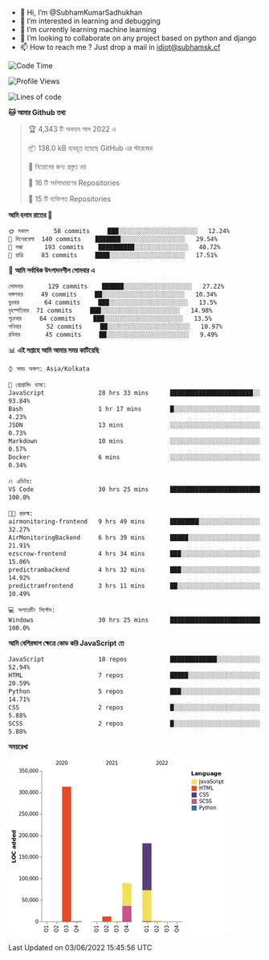 - 👋 Hi, I’m @SubhamKumarSadhukhan
- 👀 I’m interested in learning and debugging
- 🌱 I’m currently learning machine learning
- 💞️ I’m looking to collaborate on any project based on python and django
- 📫 How to reach me ?
      Just drop a mail in idiot@subhamsk.cf

<!---
SubhamKumarSadhukhan/SubhamKumarSadhukhan is a ✨ special ✨ repository because its `README.md` (this file) appears on your GitHub profile.
You can click the Preview link to take a look at your changes.
--->


<!--START_SECTION:waka-->
![Code Time](http://img.shields.io/badge/Code%20Time-537%20hrs%2037%20mins-blue)

![Profile Views](http://img.shields.io/badge/%E0%A6%AA%E0%A7%8D%E0%A6%B0%E0%A7%8B%E0%A6%AB%E0%A6%BE%E0%A6%87%E0%A6%B2%20%E0%A6%A6%E0%A6%B0%E0%A7%8D%E0%A6%B6%E0%A6%A8-4-blue)

![Lines of code](https://img.shields.io/badge/%E0%A6%B9%E0%A7%8D%E0%A6%AF%E0%A6%BE%E0%A6%B2%E0%A7%8B%20%E0%A6%93%E0%A6%AF%E0%A6%BC%E0%A6%BE%E0%A6%B0%E0%A7%8D%E0%A6%B2%E0%A7%8D%E0%A6%A1%20%E0%A6%A5%E0%A7%87%E0%A6%95%E0%A7%87%20%E0%A6%86%E0%A6%AE%E0%A6%BF%20%E0%A6%B2%E0%A6%BF%E0%A6%96%E0%A7%87%E0%A6%9B%E0%A6%BF-600%20Thousand%20%E0%A6%95%E0%A7%8B%E0%A6%A1%E0%A7%87%E0%A6%B0%20%E0%A6%B2%E0%A6%BE%E0%A6%87%E0%A6%A8-blue)

**🐱 আমার Github তথ্য** 

> 🏆 4,343 টি অবদান সাল 2022 এ
 > 
> 📦 138.0 kB ব্যবহৃত হয়েছে GitHub এর স্টরেজের 
 > 
> 🚫 নিয়োগের জন্য প্রস্তুত নয়
 > 
> 📜 16 টি সর্বসাধারণের Repositories 
 > 
> 🔑 15 টি ব্যক্তিগত Repositories  
 > 
**আমি হলাম রাতের 🦉** 

```text
🌞 সকাল       58 commits     ███░░░░░░░░░░░░░░░░░░░░░░   12.24% 
🌆 দিনেরবেলা  140 commits    ███████░░░░░░░░░░░░░░░░░░   29.54% 
🌃 সন্ধা      193 commits    ██████████░░░░░░░░░░░░░░░   40.72% 
🌙 রাত্রি     83 commits     ████░░░░░░░░░░░░░░░░░░░░░   17.51%

```
📅 **আমি সর্বাধিক উৎপাদনশীল সোমবার এ** 

```text
সোমবার       129 commits    ██████░░░░░░░░░░░░░░░░░░░   27.22% 
মঙ্গলবার     49 commits     ██░░░░░░░░░░░░░░░░░░░░░░░   10.34% 
বুধবার       64 commits     ███░░░░░░░░░░░░░░░░░░░░░░   13.5% 
বৃহস্পতিবার  71 commits     ███░░░░░░░░░░░░░░░░░░░░░░   14.98% 
শুক্রবার     64 commits     ███░░░░░░░░░░░░░░░░░░░░░░   13.5% 
শনিবার       52 commits     ██░░░░░░░░░░░░░░░░░░░░░░░   10.97% 
রবিবার       45 commits     ██░░░░░░░░░░░░░░░░░░░░░░░   9.49%

```


📊 **এই সপ্তাহে আমি আমার সময় কাটিয়েছি** 

```text
⌚︎ সময় অঞ্চল: Asia/Kolkata

💬 প্রোগ্রামিং ভাষা: 
JavaScript               28 hrs 33 mins      ███████████████████████░░   93.84% 
Bash                     1 hr 17 mins        █░░░░░░░░░░░░░░░░░░░░░░░░   4.23% 
JSON                     13 mins             ░░░░░░░░░░░░░░░░░░░░░░░░░   0.73% 
Markdown                 10 mins             ░░░░░░░░░░░░░░░░░░░░░░░░░   0.57% 
Docker                   6 mins              ░░░░░░░░░░░░░░░░░░░░░░░░░   0.34%

🔥 এডিটর: 
VS Code                  30 hrs 25 mins      █████████████████████████   100.0%

🐱‍💻 প্রকল্ম: 
airmonitoring-frontend   9 hrs 49 mins       ████████░░░░░░░░░░░░░░░░░   32.27% 
AirMonitoringBackend     6 hrs 39 mins       █████░░░░░░░░░░░░░░░░░░░░   21.91% 
ezscrow-frontend         4 hrs 34 mins       ███░░░░░░░░░░░░░░░░░░░░░░   15.06% 
predictrambackend        4 hrs 32 mins       ███░░░░░░░░░░░░░░░░░░░░░░   14.92% 
predictramfrontend       3 hrs 11 mins       ██░░░░░░░░░░░░░░░░░░░░░░░   10.49%

💻 অপারেটিং সিস্টেম: 
Windows                  30 hrs 25 mins      █████████████████████████   100.0%

```

**আমি বেশিরভাগ ক্ষেত্রে কোড করি JavaScript তে** 

```text
JavaScript               18 repos            █████████████░░░░░░░░░░░░   52.94% 
HTML                     7 repos             █████░░░░░░░░░░░░░░░░░░░░   20.59% 
Python                   5 repos             ███░░░░░░░░░░░░░░░░░░░░░░   14.71% 
CSS                      2 repos             █░░░░░░░░░░░░░░░░░░░░░░░░   5.88% 
SCSS                     2 repos             █░░░░░░░░░░░░░░░░░░░░░░░░   5.88%

```


**সময়রেখা**

![Chart not found](https://raw.githubusercontent.com/SubhamKumarSadhukhan/SubhamKumarSadhukhan/main/charts/bar_graph.png) 


 Last Updated on 03/06/2022 15:45:56 UTC
<!--END_SECTION:waka-->
